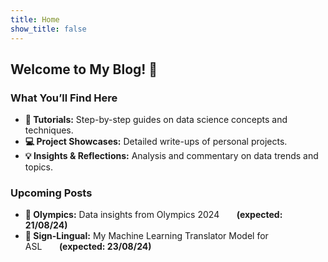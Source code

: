 ```yaml
---
title: Home
show_title: false
---
```


## Welcome to My Blog! 🎉

### What You’ll Find Here

- **📖 Tutorials:** Step-by-step guides on data science concepts and techniques.
- **💻 Project Showcases:** Detailed write-ups of personal projects.
- **💡 Insights & Reflections:** Analysis and commentary on data trends and topics.

### Upcoming Posts

- **🏅 Olympics:** Data insights from Olympics 2024&nbsp;&nbsp;&nbsp;&nbsp;&nbsp;&nbsp;&nbsp;**(expected: 21/08/24)**
- **👐 Sign-Lingual:** My Machine Learning Translator Model for ASL&nbsp;&nbsp;&nbsp;&nbsp;&nbsp;&nbsp;&nbsp;**(expected: 23/08/24)**

